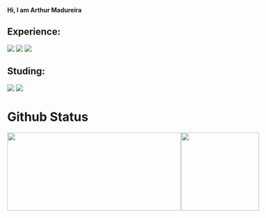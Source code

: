  <p><strong>Hi, I am Arthur Madureira</strong></p>
 

<div>
<h2>Experience:</h2>
<img src="https://img.shields.io/badge/HTML-e06b12?style=for-the-badge&logo=html5&logoColor=white" />
<img src="https://img.shields.io/badge/CSS-1283e0?&style=for-the-badge&logo=css3&logoColor=white" />
<img src="https://img.shields.io/badge/JavaScript-F7DF1E?style=for-the-badge&logo=javascript&logoColor=414141" />

<h2>Studing:</h2>
<img src="https://img.shields.io/badge/TypeScript-007ACC?style=for-the-badge&logo=typescript&logoColor=white"/>
<img src="https://img.shields.io/badge/React-414141?style=for-the-badge&logo=react&logoColor=61DAFB" />
 
</div>
<div>
<h1>Github Status</h1>
<div>
   <a href="https://www.github.com/ArthurMadureira" style="display: flex;">
   <img width="400px" height="180em" src="https://github-readme-stats.vercel.app/api?username=ArthurMadureira&show_icons=true&theme=dark&include_all_commits=true&count_private=true"/><br/>
    <img height="180em" src="https://github-readme-stats.vercel.app/api/top-langs/?username=ArthurMadureira&layout=compact&langs_count=16&theme=dark"/>
    </a>
 </div>

